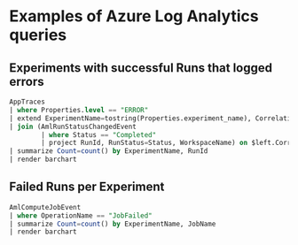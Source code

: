 # Examples of Azure Log Analytics queries

## Experiments with successful Runs that logged errors

```sql
AppTraces
| where Properties.level == "ERROR"
| extend ExperimentName=tostring(Properties.experiment_name), CorrelationId=tostring(Properties.correlation_id)
| join (AmlRunStatusChangedEvent 
        | where Status == "Completed"
        | project RunId, RunStatus=Status, WorkspaceName) on $left.CorrelationId==$right.RunId
| summarize Count=count() by ExperimentName, RunId
| render barchart
```

## Failed Runs per Experiment

```sql
AmlComputeJobEvent
| where OperationName == "JobFailed"
| summarize Count=count() by ExperimentName, JobName
| render barchart
```
